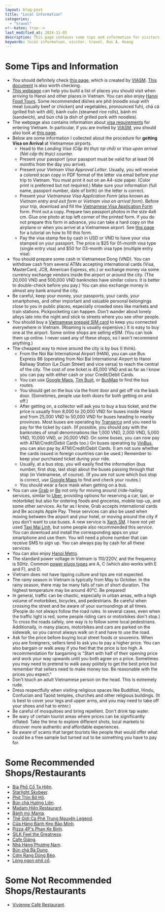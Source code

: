 ```yaml
---
layout: blog-post 
title: "Local Information"
categories:
  - "travel"
<!--katex: true-->
last_modified_at: 2024-11-03
description: This page contains some tips and information for visitors who visit Duc A. Hoang in Hanoi
keywords: local information, visitor, travel, Duc A. Hoang
---
```



# Some Tips and Information

* You should definitely check [this page](https://docs.google.com/document/d/1oognW1bgAn9mv4rsAm-edr331FfNEFJ3/edit), which is created by [VIASM](https://viasm.edu.vn/). [This document](https://www.di.ens.fr/users/phan/WhattodoinHanoi.pdf) is also worth checking.
* [This webpage](https://vietnam.travel/places-to-go/northern-vietnam/ha-noi) can help you build a list of places you should visit when arriving to Hanoi and other places in Vietnam. You can also enjoy [Hanoi Food Tours](https://www.tripadvisor.com/Attractions-g293924-Activities-c42-t204-Hanoi.html). Some recommended dishes are phở (noodle soup with meat (usually beef or chicken) and vegetables, pronounced fuh), chả cá (grilled fish with dill), bánh cuốn (steamed rice rolls), bánh mì (sandwich), and bún chả (a dish of grilled pork with noodles).
* The webpage also contains information about [visa requirements](https://vietnam.travel/plan-your-trip/visa-requirements) for entering Vietnam. In particular, if you are invited by [VIASM](https://viasm.edu.vn/), you should also look at [this page](https://viasm.edu.vn/thong-tin-cho-ung-vien/visa-html).
* Below are some information I collected about the procedure for **getting Visa on Arrival** at Vietnamese airports.
  * Head to the *Landing Visa (Cấp thị thực tại chỗ)* or *Visa upon arrival (Nơi cấp thị thực)*  counter.
  * Present your passport (your passport must be valid for at least 06 months from the day you arrive).
  * Present your *Vietnam Visa Approval Letter*. Usually, you will receive a colored scan copy in PDF format of the letter via email before your trip to Vietnam. You must print it out on an A4-size paper. (Color print is preferred but not required.) Make sure your information (full name, passport number, date of birth) on the letter is correct.
  * Present your *Vietnamese Visa Application Form* (also known as *Vietnam entry and exit form* or *Vietnam visa on arrival form*). Before your trip, download and fill the [Vietnamese Visa Application Form](https://xuatnhapcanh.gov.vn/sites/default/files/4.%20NA1%20tr6%2C%207.docx) form. Print out a copy. Prepare two passport photos in the size 4x6 cm. Glue one photo at top left corner of the printed form. If you do not prepare this form in advance, you can take a hard copy on the airplane or when you arrive at a Vietnamese airport. See [this page](https://www.vietnam-visa.com/full-guide-filling-vietnam-visa-on-arrival-form-n1/) for a tutorial on how to fill this form.
  * Pay the visa stamp fee by cash in USD or VND to have your visa stamped on your passport. The price is $25 for 01-month visa type (single entry visa) and $50 for 03-month visa type (multiple entry visa).
* You should prepare some cash in Vietnamese Dong (VND). You can withdraw cash from several ATMs accepting international cards (Visa, MasterCard, JCB, American Express, etc.) or exchange money via some currency exchange vendors inside the airport or around the city. (The 20,000 VND and 500,000 VND banknotes have similar colors. It is better to double-check before you pay.) You can also exchange money in almost any bank around the city.
* Be careful, keep your money, your passports, your cards, your smartphones, and other important and valuable personal belongings close to you in public places, especially crowded ones like markets and train stations. Pickpocketing can happen. Don't wander about lonely alleys late into the night and stick to streets where you see other people.
* You should buy a [Vietnamese prepaid SIM card](https://prepaid-data-sim-card.fandom.com/wiki/Vietnam) to keep you connected everywhere in Vietnam. (Roaming is usually expensive.) It is easy to buy one at the airport. Some online shops are selling eSIM. (You can look them up online. I never used any of these shops, so I won't recommend anything.)
* The cheapest way to move around the city is by bus (I think).
  * From the Noi Bai International Airport (HAN), you can use Bus Express 86 (operating from Noi Bai International Airport to Hanoi Railway Station (Le Duan Street) and vice versa) to reach the central of the city. The cost of one ticket is 45,000 VND and as far as I know you can pay with either cash or your Credit/Debit Cards.
  * You can use [Google Maps](https://www.google.com/maps), [Tìm Buýt](http://timbus.vn), or [BusMap](https://busmap.vn) to find the bus routes. 
  * You should get on the bus via the front door and get off via the back door. (Sometimes, people use both doors for both getting on and off.)
  * After getting on, a collector will ask you to buy a bus ticket, and the price is usually from 8,000 to 20,000 VND for buses inside Hanoi and from 25,000 VND to 50,000 VND for buses heading to nearby provinces. Most buses are operating by [Transerco](https://transerco.com.vn) and you need to pay for the ticket by cash. (If possible, you should pay with the banknotes of small denominations like 1,000 VND, 2,000 VND, 5,000 VND, 10,000 VND, or 20,000 VND. On some buses, you can now pay with ATM/Credit/Debit Cards too.) On buses operating by [VinBus](https://vinbus.vn), you can also pay by ATM/Credit/Debit Cards. (I am not sure whether the cards issued in foreign countries can be used.) Remember to keep your purchased ticket during your ride. 
  * Usually, at a bus stop, you will easily find the information (bus number, first stop, last stop) about the buses passing through that stop (in Vietnamese, of course). (If you are not sure which bus stop is correct, use [Google Maps](https://www.google.com/maps) to find and check your routes.)
  * You should wear a face mask when getting on a bus. 
* You can use [Grab](https://www.grab.com/vn/en/) or [Be](https://be.com.vn) not only for moving around (ride-hailing services, similar to [Uber](https://www.uber.com), providing options for reserving a car, taxi, or motorbike) but also for ordering foods and groceries, mobile top-up, and some other services. As far as I know, Grab accepts international cards and Be accepts Apple Pay. These services can also be used when moving between the airport and your hotel, or moving around the city if you don't want to use buses. A new service is [Xanh SM](https://www.xanhsm.com). I have not yet used [Taxi Mai Linh](https://mailinh.vn/), but some people also recommended this service. You can download and install the corresponding apps on your smartphone and use them. You will need a phone number that can receive SMS to sign up. You can always pay by cash for all these services.
* You can also enjoy [Hanoi Metro](http://hanoimetro.net.vn).
* The standard power voltage in Vietnam is 110/220V, and the frequency is 50Hz. Common [power plugs types](https://www.worldstandards.eu/electricity/plugs-and-sockets/) are A, C (which also works with E and F), and D.
* Vietnam does not have tipping culture and tips are not expected.
* The rainy season in Vietnam is typically from May to October. In the rainy season, there may be many falls of rain of short duration. The highest temperature may be around 40&#8451;. Be prepared!
* In general, traffic can be chaotic, especially in urban areas, with a high volume of motorbikes, bicycles, and pedestrians. Be careful when crossing the street and be aware of your surroundings at all times. (People do not always follow the road rules. In several cases, even when the traffic light is red, some people riding cars or motorbikes don't stop.) To cross the roads safely, one way is to follow some local pedestrians. Additionally, in many places, motorbikes and cars are parked on the sidewalk, so you cannot always walk on it and have to use the road.
* Ask for the price before buying local street foods or souvenirs. When you are foreigners, sellers tend to ask you to pay a higher price. You can also bargain or walk away if you feel that the price is too high. A recommendation for bargaining is "Start with half of their opening price and work your way upwards until you both agree on a price. Sometimes you may need to pretend to walk away politely to get the best price but remember that sellers need to make money too. Be reasonable with the prices you expect."
* Don't touch an adult Vietnamese person on the head. This is extremely rude.
* Dress respectfully when visiting religious spaces like Buddhist, Hindu, Confucian and Taoist temples, churches and other religious buildings. (It is best to cover your legs and upper arms, and you may need to take off your shoes and hat to enter.)
* Be careful of mosquitoes and bring repellent. Don't drink tap water.
* Be wary of certain tourist areas where prices can be significantly inflated. Take the time to explore different shots, local markets to discover more authentic and affordable experiences.
* Be aware of scams that target tourists like people that would offer what could be a free sample but turned out to be something you have to pay for. 

# Some Recommended Shops/Restaurants

* [Bia Phố Cổ Tạ Hiện](https://maps.app.goo.gl/i6jS9mA3p6FYQkny7).
* [Starlight Skybeer](https://maps.app.goo.gl/aozX98YoWmQ8Qvw37).
* [Phở Thìn Bờ Hồ](https://maps.app.goo.gl/Eauqgwc3VAPvqQav7).
* [Bún chả Hương Liên](https://maps.app.goo.gl/8NZSoyw5gB1b3NJZA).
* [Madam Hiên Restaurant](https://maps.app.goo.gl/pchJo3mPuEpudeX58).
* [Bánh mỳ Mama](https://maps.app.goo.gl/tigCicSGoX4WdfBz9).
* [Thế Giới Cà Phê Trung Nguyên Legend](https://maps.app.goo.gl/rx6VdQ53fQRnE5p29).
* [Cửa Hàng Bánh Kẹo Bảo Minh](https://maps.app.goo.gl/8JDHpoT1hgT9jReE7).
* [Pizza 4P's Phan Ke Binh](https://maps.app.goo.gl/jGzWFuHeLEfVheEU6).
* [SILK Feel the Greatness](https://maps.app.goo.gl/TP1obzWrmPAVHEyF7).
* [Cafe Giảng](https://maps.app.goo.gl/EbF5nhkqazXUtvNY8).
* [Nhà Hàng Phương Nam](https://nhahangphuongnam.vn).
* [Bún chả Bà Dung](https://maps.app.goo.gl/qZPtPvJDvZ3egUqt5).
* [Cơm Rang Dũng Béo](https://maps.app.goo.gl/Zc2Dm7Zq4H9MDM8UA).
* [Lòng ngon phố cổ](https://maps.app.goo.gl/oJxKdDMXB3pQqkbX9).

# Some Not Recommended Shops/Restaurants

* [Vivienne Café Restaurant](https://www.google.com/maps/place/Vivienne+Caf%C3%A9+Restaurant/@21.029187,105.849282,17z/data=!3m1!4b1!4m6!3m5!1s0x3135ab95a196ac83:0xe31f2d18bbfbf48e!8m2!3d21.029187!4d105.849282!16s%2Fg%2F11hbltd5cp?coh=210790&entry=tts&g_ep=EgoyMDI0MDUyMi4wKgBIAVAD).